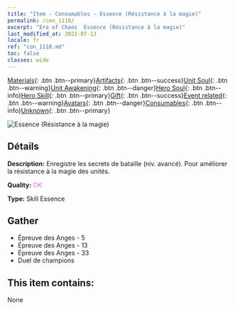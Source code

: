 ```yaml
---
title: "Item - Consumables - Essence (Résistance à la magie)"
permalink: /con_1118/
excerpt: "Era of Chaos  Essence (Résistance à la magie)"
last_modified_at: 2021-07-13
locale: fr
ref: "con_1118.md"
toc: false
classes: wide
---
```

 [Materials](/ItemsFR/){: .btn .btn--primary}[Artifacts](/ItemsFR/Artifacts/){: .btn .btn--success}[Unit Soul](/ItemsFR/UnitSoul/){: .btn .btn--warning}[Unit Awakening](/ItemsFR/UnitAwakening/){: .btn .btn--danger}[Hero Soul](/ItemsFR/HeroSoul/){: .btn .btn--info}[Hero Skill](/ItemsFR/HeroSkill/){: .btn .btn--primary}[Gift](/ItemsFR/Gift/){: .btn .btn--success}[Event related](/ItemsFR/Events/){: .btn .btn--warning}[Avatars](/ItemsFR/Avatars/){: .btn .btn--danger}[Consumables](/ItemsFR/Consumables/){: .btn .btn--info}[Unknown](/ItemsFR/Unknown/){: .btn .btn--primary}

 ![Essence (Résistance à la magie)](/images/t/i_7009.png)

## Détails
 **Description:** Enregistre les secrets de bataille (niv. avancé). Pour améliorer la résistance à la magie des unités.

 **Quality:** <span style="color: #DA70D6">OK</span>

 **Type:** Skill Essence

## Gather

*    Épreuve des Anges - 5 
*    Épreuve des Anges - 13 
*    Épreuve des Anges - 33 
*    Duel de champions 

## This item contains:

  None


